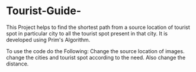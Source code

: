 # Tourist-Guide-

This Project helps to find the shortest path from a source location of tourist spot in particular city to all the tourist spot present in that city.
It is developed using Prim's Algorithm.

To use the code do the Following:
Change the source location of images.
change the cities and tourist spot according to the need.
Also change the distance.
